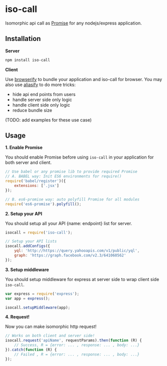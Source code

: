 iso-call
========

Isomorphic api call as <a href="https://developer.mozilla.org/en-US/docs/Web/JavaScript/Reference/Global_Objects/Promise">Promise</a> for any nodejs/express application.

Installation
------------

**Server**
```sh
npm install iso-call
```

**Client**

Use <a href="https://github.com/substack/node-browserify">browserify</a> to bundle your application and iso-call for browser. You may also use <a href="https://github.com/benbria/aliasify">aliasify</a> to do more tricks:
* hide api end points from users
* handle server side only logic
* handle client side only logic
* reduce bundle size

(TODO: add examples for these use case)

Usage
-----

**1. Enable Promise**

You should enable Promise before using `iso-call` in your application for both server and client.

```javascript
// Use babel or any promise lib to provide required Promise
// A. BABEL way: Init ES6 environments for require()
require('babel/register')({
    extensions: ['.jsx']
});

// B. es6-promise way: auto polyfill Promise for all modules
require('es6-promise').polyfill();
```

**2. Setup your API**

You should setup all your API {name: endpoint} list for server.

```javascript
isocall = require('iso-call');

// Setup your API lists
isocall.addConfigs({
    yql: 'http://https://query.yahooapis.com/v1/public/yql',
    graph: 'https://graph.facebook.com/v2.3/641060562'
});
```

**3. Setup middleware**

You should setup middleware for express at server side to wrap client side `iso-call`.

```javascript
var express = require('express');
var app = express();

isocall.setupMiddleware(app);
```

**4. Request!**

Now you can make isomorphic http request!

```javascript
// Works on both client and server side!
isocall.request('apiName', requestParams).then(function (R) {
    // Success, R = {error: ... , response: ... , body: ...}
}).catch(function (R) {
    // Failed , R = {error: ... , response: ... , body: ...}
});
```
